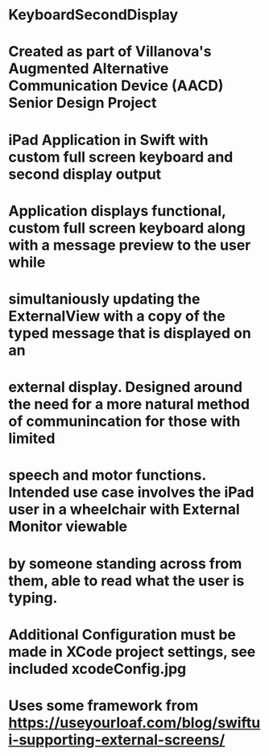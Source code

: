 # KeyboardSecondDisplay
# Created as part of Villanova's Augmented Alternative Communication Device (AACD) Senior Design Project
# 
# iPad Application in Swift with custom full screen keyboard and second display output
#
# Application displays functional, custom full screen keyboard along with a message preview to the user while
# simultaniously updating the ExternalView with a copy of the typed message that is displayed on an
# external display. Designed around the need for a more natural method of communincation for those with limited
# speech and motor functions. Intended use case involves the iPad user in a wheelchair with External Monitor viewable 
# by someone standing across from them, able to read what the user is typing.
#
#  Additional Configuration must be made in XCode project settings, see included xcodeConfig.jpg
#
#
# Uses some framework from https://useyourloaf.com/blog/swiftui-supporting-external-screens/

